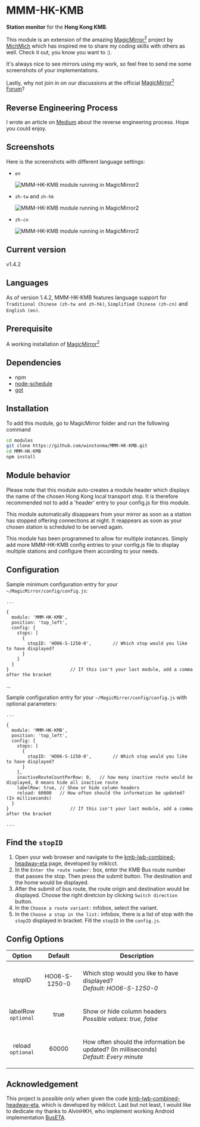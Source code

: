 # MMM-HK-KMB
**Station monitor** for the **Hong Kong KMB**.

This module is an extension of the amazing [MagicMirror<sup>2</sup>](https://github.com/MichMich/MagicMirror) project by [MichMich](https://github.com/MichMich/) which has inspired me to share my coding skills with others as well. Check it out, you know you want to :).

It's always nice to see mirrors using my work, so feel free to send me some screenshots of your implementations.

Lastly, why not join in on our discussions at the official [MagicMirror<sup>2</sup> Forum](http://forum.magicmirror.builders/)?

## Reverse Engineering Process
I wrote an article on [Medium](https://medium.com/@winstonhyypia/the-making-of-mmm-hk-kmb-module-db6eb0181eb6) about the reverse engineering process. Hope you could enjoy.

## Screenshots

Here is the screenshots with different language settings:

* `en`

    ![MMM-HK-KMB module running in MagicMirror<sup>2</sup>](screenshots/screenshot_en.png)

* `zh-tw` and `zh-hk`

    ![MMM-HK-KMB module running in MagicMirror<sup>2</sup>](screenshots/screenshot_zh-tw.png)

* `zh-cn`

    ![MMM-HK-KMB module running in MagicMirror<sup>2</sup>](screenshots/screenshot_zh-cn.png)


## Current version

v1.4.2

## Languages
As of version 1.4.2, MMM-HK-KMB features language support for `Traditional Chinese (zh-tw and zh-hk)`,  `Simplified Chinese (zh-cn)` and `English (en)`.

## Prerequisite
A working installation of [MagicMirror<sup>2</sup>](https://github.com/MichMich/MagicMirror)
 
## Dependencies
  * npm
  * [node-schedule](https://www.npmjs.com/package/node-schedule)
  * [got](https://www.npmjs.com/package/got)

## Installation
To add this module, go to MagicMirror folder and run the following command
```bash
cd modules
git clone https://github.com/winstonma/MMM-HK-KMB.git
cd MMM-HK-KMB
npm install
```

## Module behavior
Please note that this module auto-creates a module header which displays the name of the chosen Hong Kong local transport stop. It is therefore recommended not to add a 'header' entry to your config.js for this module.<P>
This module automatically disappears from your mirror as soon as a station has stopped offering connections at night. It reappears as soon as your chosen station is scheduled to be served again.<P>
This module has been programmed to allow for multiple instances. Simply add more MMM-HK-KMB config entries to your config.js file to display multiple stations and configure them according to your needs.

## Configuration
Sample minimum configuration entry for your `~/MagicMirror/config/config.js`:

    ...

    {
      module: 'MMM-HK-KMB',
      position: 'top_left',
      config: {
        stops: [
          {
            stopID: 'HO06-S-1250-0',		// Which stop would you like to have displayed?	
          }
        ]
      }
    } 						// If this isn't your last module, add a comma after the bracket
  
  ...

Sample configuration entry for your `~/MagicMirror/config/config.js` with optional parameters:

    ...

    {
      module: 'MMM-HK-KMB',
      position: 'top_left',
      config: {
        stops: [
          {
            stopID: 'HO06-S-1250-0',		// Which stop would you like to have displayed?	
          }
        ],
        inactiveRouteCountPerRow: 0,   // how many inactive route would be displayed, 0 means hide all inactive route
        labelRow: true, // Show or hide column headers
        reload: 60000 	// How often should the information be updated? (In milliseconds)
      }
    } 						// If this isn't your last module, add a comma after the bracket

    ...

## Find the `stopID`
1. Open your web browser and navigate to the [kmb-lwb-combined-headway-eta](http://kmb_eta.csproject.org/) page, developed by miklcct.
2. In the `Enter the route number:` box, enter the KMB Bus route number that passes the stop. Then press the submit button. The destination and the home would be displayed.
3. After the submit of bus route, the route origin and destination would be displayed. Choose the right diretcion by clicking `Switch direction` button.
4. In the `Choose a route variant:` infobox, select the variant.
5. In the `Choose a stop in the list:` infobox, there is a list of stop with the `stopID` displayed in bracket. Fill the `stopID` in the `config.js`.

## Config Options
| **Option** | **Default** | **Description** |
| :---: | :---: | --- |
| stopID | HO06-S-1250-0 | <BR>Which stop would you like to have displayed? <BR><EM> Default: HO06-S-1250-0</EM><P> |
| labelRow<BR>`optional` | true | <BR> Show or hide column headers<BR> <EM>Possible values: true, false</EM><P> |
| reload<BR>`optional`  | 60000 | <BR> How often should the information be updated? (In milliseconds) <BR><EM> Default: Every minute </EM><P> |

## Acknowledgement
This project is possible only when given the code [kmb-lwb-combined-headway-eta](https://github.com/miklcct/kmb-lwb-combined-headway-eta), which is developed by miklcct.
Last but not least, I would like to dedicate my thanks to AlvinHKH, who implement working Android implementation [BusETA](https://github.com/alvinhkh/buseta).